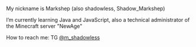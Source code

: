 My nickname is Markshep (also shadowless, Shadow_Markshep)

I’m currently learning Java and JavaScript, also a technical administrator of the Minecraft server "NewAge"

How to reach me: TG [@m_shadowless](https://t.me/m_shadowless)
 
